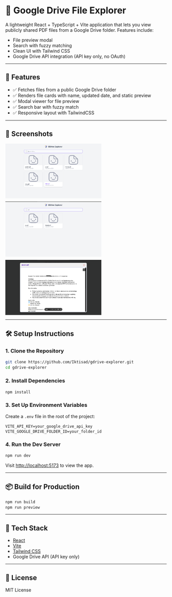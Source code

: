 # 📂 Google Drive File Explorer

A lightweight React + TypeScript + Vite application that lets you view publicly shared PDF files from a Google Drive folder. Features include:

- File preview modal
- Search with fuzzy matching
- Clean UI with Tailwind CSS
- Google Drive API integration (API key only, no OAuth)

---

## 📁 Features

- ✅ Fetches files from a public Google Drive folder
- ✅ Renders file cards with name, updated date, and static preview
- ✅ Modal viewer for file preview
- ✅ Search bar with fuzzy match
- ✅ Responsive layout with TailwindCSS

---

## 📸 Screenshots

<div style="display: flex; gap: 10px; flex-wrap: wrap;">
  <img src="./docs/image_1.png" alt="Screenshot 1" width="300"/>
  <img src="./docs/image_2.png" alt="Screenshot 2" width="300"/>
  <img src="./docs/image_3.png" alt="Screenshot 3" width="300"/>
</div>

---

## 🛠 Setup Instructions

### 1. Clone the Repository

```bash
git clone https://github.com/Iktisad/gdrive-explorer.git
cd gdrive-explorer
```

### 2. Install Dependencies

```bash
npm install
```

### 3. Set Up Environment Variables

Create a `.env` file in the root of the project:

```env
VITE_API_KEY=your_google_drive_api_key
VITE_GOOGLE_DRIVE_FOLDER_ID=your_folder_id
```

### 4. Run the Dev Server

```bash
npm run dev
```

Visit [http://localhost:5173](http://localhost:5173) to view the app.

---

## 📦 Build for Production

```bash
npm run build
npm run preview
```

---

## 🧩 Tech Stack

- [React](https://reactjs.org/)
- [Vite](https://vitejs.dev/)
- [Tailwind CSS](https://tailwindcss.com/)
- Google Drive API (API key only)

---

## 📄 License

MIT License
